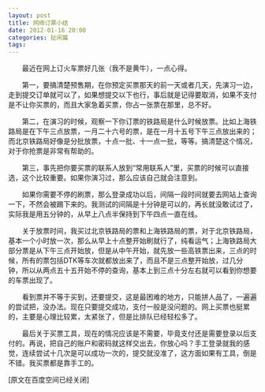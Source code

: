 ```yaml
---
layout: post
title: 网络订票小结
date: 2012-01-16 20:00
categories: 扯闲篇
tags: 
---
```



　　最近在网上订火车票好几张（我不是黄牛），一点心得。

　　第一，要搞清楚预售期，在你预定买票那天的前一天或者几天，先演习一边，走到提交订单就可以了，如果想提交以下也行，事后就是记得要取消，如果不支付是不让你买票的，而且大家急着买票，你占一张票在那里，总不好。

<!-- more -->



　　第二，在演习的时候，观察一下你订票的铁路局是什么时候放票。比如上海铁路局是在下午三点放票，一月二十六号的票，是在一月十五号下午三点放出来的；而北京铁路局好像是分批放票，十点一批、十一点一批，等等。搞清楚这个情况，对于你抢票是非常有帮助的。

　　第三，事先把你要买票的联系人放到“常用联系人”里，买票的时候可以直接选，这个比较重要。如果你演习过，那么应该自己就会注意到。

　　如果你需要不停的刷票，那么登录成功以后，间隔一段时间就要去网站上查询一下，不然会被踢下来的。我测试的间隔是十分钟是可以的，再长就没敢试过了，实际我是用五分钟的，从早上八点半保持到下午四点一直在线。

　　关于放票时间，我买过北京铁路局的票和上海铁路局的票，对于北京铁路局，基本一个小时放一次，那么从早上十点整开始刷就行了，纯看运气；上海铁路局大部分票是从下午三点开始放，但是从中午开始，就先放一些高铁票出来，三点的时候，所有的票包括DTK等车次就都放出来了，而且不是三点整开始放，过几分钟，所以从两点五十五开始不停的查询，基本上到三点十分左右就可以看到你想要的车票出现了。

　　看到票并不等于买到，还要提交，这是最困难的地方，只能拼人品了，一遍遍的尝试把，没办法。现在只要提交成功，支付一般是没问题的。网上买票也挺累的，主要是心理比较累，太紧张了，但是比排队已经轻松多了。

　　最后关于买票工具，现在的情况应该是不需要，毕竟支付还是需要登录以后支付的。再说，把自己的账户和密码就这样交出去，你放心吗？手工登录就我的感觉，连续尝试十几次是可以成功一次的，提交就没准了，这方面如果有工具，倒是不错。我买票都是靠手工的。



[原文在百度空间已经关闭]

